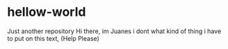 # hellow-world
Just another repository
Hi there, im Juanes i dont what kind of thing i have to put on this text, (Help Please)
